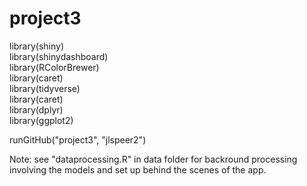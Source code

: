 # project3

library(shiny)  
library(shinydashboard)  
library(RColorBrewer)  
library(caret)  
library(tidyverse)  
library(caret)  
library(dplyr)  
library(ggplot2)  

runGitHub("project3", "jlspeer2")

Note: see "dataprocessing.R" in data folder for backround processing involving the models and
set up behind the scenes of the app.
